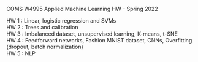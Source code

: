 COMS W4995 Applied Machine Learning HW - Spring 2022

HW 1 : Linear, logistic regression and SVMs <br />
HW 2 : Trees and calibration <br />
HW 3 : Imbalanced dataset, unsupervised learning, K-means, t-SNE <br />
HW 4 : Feedforward networks, Fashion MNIST dataset, CNNs, Overfitting (dropout, batch normalization) <br />
HW 5 : NLP
